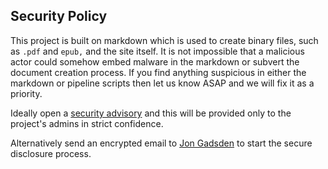 ## Security Policy

This project is built on markdown which is used to create binary files,
such as `.pdf` and `epub,` and the site itself.
It is not impossible that a malicious actor could somehow embed malware
in the markdown or subvert the document creation process.
If you find anything suspicious in either the markdown or pipeline scripts
then let us know ASAP and we will fix it as a priority.

Ideally open a [security advisory][advisory] and this will be provided
only to the project's admins in strict confidence.

Alternatively send an encrypted email to [Jon Gadsden][mail] to start the secure disclosure process.

[advisory]: https://github.com/OWASP/www-project-developer-guide/security/advisories/new
[mail]: https://flowcrypt.com/me/jongadsden
